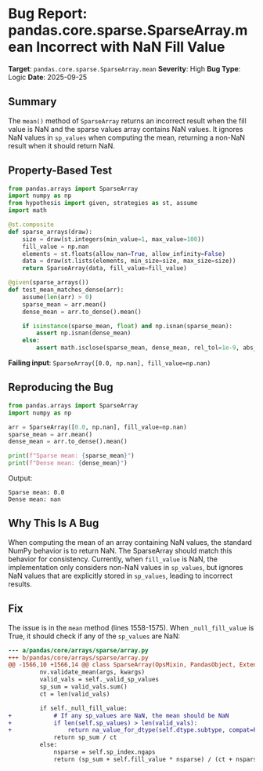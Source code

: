 # Bug Report: pandas.core.sparse.SparseArray.mean Incorrect with NaN Fill Value

**Target**: `pandas.core.sparse.SparseArray.mean`
**Severity**: High
**Bug Type**: Logic
**Date**: 2025-09-25

## Summary

The `mean()` method of `SparseArray` returns an incorrect result when the fill value is NaN and the sparse values array contains NaN values. It ignores NaN values in `sp_values` when computing the mean, returning a non-NaN result when it should return NaN.

## Property-Based Test

```python
from pandas.arrays import SparseArray
import numpy as np
from hypothesis import given, strategies as st, assume
import math

@st.composite
def sparse_arrays(draw):
    size = draw(st.integers(min_value=1, max_value=100))
    fill_value = np.nan
    elements = st.floats(allow_nan=True, allow_infinity=False)
    data = draw(st.lists(elements, min_size=size, max_size=size))
    return SparseArray(data, fill_value=fill_value)

@given(sparse_arrays())
def test_mean_matches_dense(arr):
    assume(len(arr) > 0)
    sparse_mean = arr.mean()
    dense_mean = arr.to_dense().mean()

    if isinstance(sparse_mean, float) and np.isnan(sparse_mean):
        assert np.isnan(dense_mean)
    else:
        assert math.isclose(sparse_mean, dense_mean, rel_tol=1e-9, abs_tol=1e-9)
```

**Failing input**: `SparseArray([0.0, np.nan], fill_value=np.nan)`

## Reproducing the Bug

```python
from pandas.arrays import SparseArray
import numpy as np

arr = SparseArray([0.0, np.nan], fill_value=np.nan)
sparse_mean = arr.mean()
dense_mean = arr.to_dense().mean()

print(f"Sparse mean: {sparse_mean}")
print(f"Dense mean: {dense_mean}")
```

Output:
```
Sparse mean: 0.0
Dense mean: nan
```

## Why This Is A Bug

When computing the mean of an array containing NaN values, the standard NumPy behavior is to return NaN. The SparseArray should match this behavior for consistency. Currently, when `fill_value` is NaN, the implementation only considers non-NaN values in `sp_values`, but ignores NaN values that are explicitly stored in `sp_values`, leading to incorrect results.

## Fix

The issue is in the `mean` method (lines 1558-1575). When `_null_fill_value` is True, it should check if any of the `sp_values` are NaN:

```diff
--- a/pandas/core/arrays/sparse/array.py
+++ b/pandas/core/arrays/sparse/array.py
@@ -1566,10 +1566,14 @@ class SparseArray(OpsMixin, PandasObject, ExtensionArray):
         nv.validate_mean(args, kwargs)
         valid_vals = self._valid_sp_values
         sp_sum = valid_vals.sum()
         ct = len(valid_vals)

         if self._null_fill_value:
+            # If any sp_values are NaN, the mean should be NaN
+            if len(self.sp_values) > len(valid_vals):
+                return na_value_for_dtype(self.dtype.subtype, compat=False)
             return sp_sum / ct
         else:
             nsparse = self.sp_index.ngaps
             return (sp_sum + self.fill_value * nsparse) / (ct + nsparse)
```